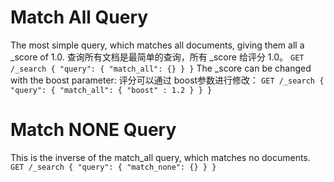 # Match All Query
The most simple query, which matches all documents, giving them all a _score of 1.0.
查询所有文档是最简单的查询，所有 _score 给评分 1.0。
`GET /_search
 {
     "query": {
         "match_all": {}
     }
 }`
 The _score can be changed with the boost parameter:
 评分可以通过 boost参数进行修改：
 `GET /_search
  {
      "query": {
          "match_all": { "boost" : 1.2 }
      }
  }`
 # Match NONE Query
 This is the inverse of the match_all query, which matches no documents.
 `GET /_search
  {
      "query": {
          "match_none": {}
      }
  }`
  
  